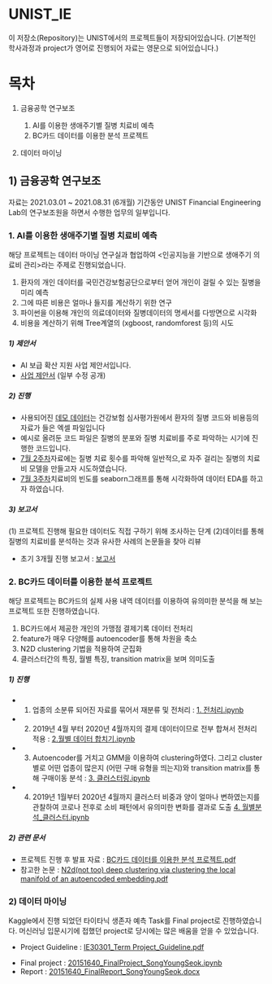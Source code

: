 # UNIST_IE

이 저장소(Repository)는 UNIST에서의 프로젝트들이 저장되어있습니다.
(기본적인 학사과정과 project가 영어로 진행되어 자료는 영문으로 되어있습니다.)

목차
========

 1) 금융공학 연구보조
    1. AI를 이용한 생애주기별 질병 치료비 예측
    2. BC카드 데이터를 이용한 분석 프로젝트   
  
 2) 데이터 마이닝
 

## 1) 금융공학 연구보조

자료는 2021.03.01 ~ 2021.08.31 (6개월) 기간동안 UNIST Financial Engineering Lab의 연구보조원을 하면서 수행한 업무의 일부입니다.

### 1. AI를 이용한 생애주기별 질병 치료비 예측
해당 프로젝트는 데이터 마이닝 연구실과 협업하여 <인공지능을 기반으로 생애주기 의료비 관리>라는 주제로 진행되었습니다. 
1) 환자의 개인 데이터를 국민건강보험공단으로부터 얻어 개인이 걸릴 수 있는 질병을 미리 예측
2) 그에 따른 비용은 얼마나 들지를 계산하기 위한 연구
3) 파이썬을 이용해 개인의 의료데이터와 질병데이터의 명세서를 다방면으로 시각화
4) 비용을 계산하기 위해 Tree계열의 (xgboost, randomforest 등)의 시도

##### 1) 제안서
+ AI 보급 확산 지원 사업 제안서입니다.
+ [사업 제안서](https://github.com/mrsys/UNIST_IE/blob/main/%5B%EA%B8%88%EC%9C%B5%EA%B3%B5%ED%95%99%20%EC%97%B0%EA%B5%AC%EB%B3%B4%EC%A1%B0%5D%20%ED%94%84%EB%A1%9C%EC%A0%9D%ED%8A%B8/AI%EB%A5%BC%20%EC%9D%B4%EC%9A%A9%ED%95%9C%20%EC%83%9D%EC%95%A0%EC%A3%BC%EA%B8%B0%EB%B3%84%20%EC%A7%88%EB%B3%91%20%EC%B9%98%EB%A3%8C%EB%B9%84%20%EC%98%88%EC%B8%A1/%5B%EC%A0%9C%EC%95%88%EC%84%9C%5DAI%20%EB%B3%B4%EA%B8%89%ED%99%95%EC%82%B0%EC%A7%80%EC%9B%90%EC%82%AC%EC%97%85%20-%20%EC%9D%B8%EA%B3%B5%EC%A7%80%EB%8A%A5%20%EA%B8%B0%EB%B0%98%20%EC%83%9D%EC%95%A0%EC%A3%BC%EA%B8%B0%20%EC%9D%98%EB%A3%8C%EB%B9%84%20%EA%B4%80%EB%A6%AC(%EC%88%98%EC%A0%95%EA%B3%B5%EA%B0%9C%EC%9A%A9).pdf) (일부 수정 공개)

##### 2) 진행
+ 사용되어진 [데모 데이터](https://github.com/mrsys/UNIST_IE/tree/main/%5B%EA%B8%88%EC%9C%B5%EA%B3%B5%ED%95%99%20%EC%97%B0%EA%B5%AC%EB%B3%B4%EC%A1%B0%5D%20%ED%94%84%EB%A1%9C%EC%A0%9D%ED%8A%B8/AI%EB%A5%BC%20%EC%9D%B4%EC%9A%A9%ED%95%9C%20%EC%83%9D%EC%95%A0%EC%A3%BC%EA%B8%B0%EB%B3%84%20%EC%A7%88%EB%B3%91%20%EC%B9%98%EB%A3%8C%EB%B9%84%20%EC%98%88%EC%B8%A1/%ED%94%84%EB%A1%9C%EC%A0%9D%ED%8A%B8%20%EC%A7%84%ED%96%89%EC%9D%98%20%EC%9D%BC%EB%B6%80%20%EC%9E%90%EB%A3%8C/%ED%94%84%EB%A1%9C%EC%A0%9D%ED%8A%B8%20%EB%B6%84%EC%84%9D%EC%9D%84%20%EC%9C%84%ED%95%9C%20%EB%8D%B0%EB%AA%A8%20%EB%8D%B0%EC%9D%B4%ED%84%B0)는 건강보험 심사평가원에서 환자의 질병 코드와 비용등의 자료가 들은 엑셀 파일입니다
+ 예시로 올려둔 코드 파일은 질병의 분포와 질병 치료비를 주로 파악하는 시기에 진행한 코드입니다.
+ [7월 2주차](https://github.com/mrsys/UNIST_IE/blob/main/%5B%EA%B8%88%EC%9C%B5%EA%B3%B5%ED%95%99%20%EC%97%B0%EA%B5%AC%EB%B3%B4%EC%A1%B0%5D%20%ED%94%84%EB%A1%9C%EC%A0%9D%ED%8A%B8/AI%EB%A5%BC%20%EC%9D%B4%EC%9A%A9%ED%95%9C%20%EC%83%9D%EC%95%A0%EC%A3%BC%EA%B8%B0%EB%B3%84%20%EC%A7%88%EB%B3%91%20%EC%B9%98%EB%A3%8C%EB%B9%84%20%EC%98%88%EC%B8%A1/%ED%94%84%EB%A1%9C%EC%A0%9D%ED%8A%B8%20%EC%A7%84%ED%96%89%EC%9D%98%20%EC%9D%BC%EB%B6%80%20%EC%9E%90%EB%A3%8C/%5B7%EC%9B%94_2%EC%A3%BC%EC%B0%A8%5D_Price_prediction.ipynb)자료에는 질병 치료 횟수를 파악해 일반적으,로 자주 걸리는 질병의 치료비 모델을 만들고자 시도하였습니다.
+ [7월 3주차](https://github.com/mrsys/UNIST_IE/blob/main/%5B%EA%B8%88%EC%9C%B5%EA%B3%B5%ED%95%99%20%EC%97%B0%EA%B5%AC%EB%B3%B4%EC%A1%B0%5D%20%ED%94%84%EB%A1%9C%EC%A0%9D%ED%8A%B8/AI%EB%A5%BC%20%EC%9D%B4%EC%9A%A9%ED%95%9C%20%EC%83%9D%EC%95%A0%EC%A3%BC%EA%B8%B0%EB%B3%84%20%EC%A7%88%EB%B3%91%20%EC%B9%98%EB%A3%8C%EB%B9%84%20%EC%98%88%EC%B8%A1/%ED%94%84%EB%A1%9C%EC%A0%9D%ED%8A%B8%20%EC%A7%84%ED%96%89%EC%9D%98%20%EC%9D%BC%EB%B6%80%20%EC%9E%90%EB%A3%8C/%5B7%EC%9B%94_3%EC%A3%BC%EC%B0%A8%5D_Price_prediction.ipynb)치료비의 빈도를 seaborn그래프를 통해 시각화하여 데이터 EDA를 하고자 하였습니다.

##### 3) 보고서
(1) 프로젝트 진행해 필요한 데이터도 직접 구하기 위해 조사하는 단계
(2)데이터를 통해 질병의 치료비를 분석하는 것과 유사한 사례의 논문들을 찾아 리뷰
+ 초기 3개월 진행 보고서 :  [보고서](https://github.com/mrsys/UNIST_IE/blob/main/%5B%EA%B8%88%EC%9C%B5%EA%B3%B5%ED%95%99%20%EC%97%B0%EA%B5%AC%EB%B3%B4%EC%A1%B0%5D%20%ED%94%84%EB%A1%9C%EC%A0%9D%ED%8A%B8/AI%EB%A5%BC%20%EC%9D%B4%EC%9A%A9%ED%95%9C%20%EC%83%9D%EC%95%A0%EC%A3%BC%EA%B8%B0%EB%B3%84%20%EC%A7%88%EB%B3%91%20%EC%B9%98%EB%A3%8C%EB%B9%84%20%EC%98%88%EC%B8%A1/%ED%94%84%EB%A1%9C%EC%A0%9D%ED%8A%B8%20%EC%A7%84%ED%96%89%EC%9D%98%20%EC%9D%BC%EB%B6%80%20%EC%9E%90%EB%A3%8C/%5B2021-1%ED%95%99%EA%B8%B0%5DYoungseok_Song_Research%20Internship%20Report.pdf)

### 2. BC카드 데이터를 이용한 분석 프로젝트 

해당 프로젝트는 BC카드의 실제 사용 내역 데이터를 이용하여 유의미한 분석을 해
보는 프로젝트 또한 진행하였습니다. 
1) BC카드에서 제공한 개인의 가맹점 결제기록 데이터 전처리
2) feature가 매우 다양해를 autoencoder를 통해 차원을 축소
3) N2D clustering 기법을 적용하여 군집화
4) 클러스터간의 특징, 월별 특징, transition matrix을 보며 의미도출

##### 1) 진행
+ 1. 업종의 소분류 되어진 자료를 묶어서 재분류 및 전처리 : [1. 전처리.ipynb ](https://github.com/mrsys/UNIST_IE/blob/main/%5B%EA%B8%88%EC%9C%B5%EA%B3%B5%ED%95%99%20%EC%97%B0%EA%B5%AC%EB%B3%B4%EC%A1%B0%5D%20%ED%94%84%EB%A1%9C%EC%A0%9D%ED%8A%B8/BC%EC%B9%B4%EB%93%9C%20%EB%8D%B0%EC%9D%B4%ED%84%B0%EB%A5%BC%20%EC%9D%B4%EC%9A%A9%ED%95%9C%20%EB%B6%84%EC%84%9D%20%ED%94%84%EB%A1%9C%EC%A0%9D%ED%8A%B8/python%20code/1.%20%EC%A0%84%EC%B2%98%EB%A6%AC.ipynb) 
+ 2. 2019년 4월 부터 2020년 4월까지의 결제 데이터이므로 전부 합쳐서 전처리 적용
 : [2.월별 데이터 합치기.ipynb](https://github.com/mrsys/UNIST_IE/blob/main/%5B%EA%B8%88%EC%9C%B5%EA%B3%B5%ED%95%99%20%EC%97%B0%EA%B5%AC%EB%B3%B4%EC%A1%B0%5D%20%ED%94%84%EB%A1%9C%EC%A0%9D%ED%8A%B8/BC%EC%B9%B4%EB%93%9C%20%EB%8D%B0%EC%9D%B4%ED%84%B0%EB%A5%BC%20%EC%9D%B4%EC%9A%A9%ED%95%9C%20%EB%B6%84%EC%84%9D%20%ED%94%84%EB%A1%9C%EC%A0%9D%ED%8A%B8/python%20code/2.%20%EC%9B%94%EB%B3%84%20%EB%8D%B0%EC%9D%B4%ED%84%B0%20%ED%95%A9%EC%B9%98%EA%B8%B0.ipynb)
+ 3. Autoencoder를 거치고 GMM을 이용하여 clustering하였다. 그리고 cluster별로 어떤 업종이 많은지 (어떤 구매 유형을 띄는지)와 transition matrix를 통해 구매이동 분석 :  [3. 클러스터링.ipynb](https://github.com/mrsys/UNIST_IE/blob/main/%5B%EA%B8%88%EC%9C%B5%EA%B3%B5%ED%95%99%20%EC%97%B0%EA%B5%AC%EB%B3%B4%EC%A1%B0%5D%20%ED%94%84%EB%A1%9C%EC%A0%9D%ED%8A%B8/BC%EC%B9%B4%EB%93%9C%20%EB%8D%B0%EC%9D%B4%ED%84%B0%EB%A5%BC%20%EC%9D%B4%EC%9A%A9%ED%95%9C%20%EB%B6%84%EC%84%9D%20%ED%94%84%EB%A1%9C%EC%A0%9D%ED%8A%B8/python%20code/3.%20%ED%81%B4%EB%9F%AC%EC%8A%A4%ED%84%B0%EB%A7%81.ipynb)
+ 4. 2019년 1월부터 2020년 4월까지 클러스터 비중과 양이 얼마나 변하였는지를 관찰하여 코로나 전후로 소비 패턴에서 유의미한 변화를 결과로 도출 [4. 월별분석_클러스터.ipynb](https://github.com/mrsys/UNIST_IE/blob/main/%5B%EA%B8%88%EC%9C%B5%EA%B3%B5%ED%95%99%20%EC%97%B0%EA%B5%AC%EB%B3%B4%EC%A1%B0%5D%20%ED%94%84%EB%A1%9C%EC%A0%9D%ED%8A%B8/BC%EC%B9%B4%EB%93%9C%20%EB%8D%B0%EC%9D%B4%ED%84%B0%EB%A5%BC%20%EC%9D%B4%EC%9A%A9%ED%95%9C%20%EB%B6%84%EC%84%9D%20%ED%94%84%EB%A1%9C%EC%A0%9D%ED%8A%B8/python%20code/4.%20%EC%9B%94%EB%B3%84%EB%B6%84%EC%84%9D_%ED%81%B4%EB%9F%AC%EC%8A%A4%ED%84%B0.ipynb)


##### 2) 관련 문서
+ 프로젝트 진행 후 발표 자료 : [BC카드 데이터를 이용한 분석 프로젝트.pdf](https://github.com/mrsys/UNIST_IE/blob/main/%5B%EA%B8%88%EC%9C%B5%EA%B3%B5%ED%95%99%20%EC%97%B0%EA%B5%AC%EB%B3%B4%EC%A1%B0%5D%20%ED%94%84%EB%A1%9C%EC%A0%9D%ED%8A%B8/BC%EC%B9%B4%EB%93%9C%20%EB%8D%B0%EC%9D%B4%ED%84%B0%EB%A5%BC%20%EC%9D%B4%EC%9A%A9%ED%95%9C%20%EB%B6%84%EC%84%9D%20%ED%94%84%EB%A1%9C%EC%A0%9D%ED%8A%B8/BC%EC%B9%B4%EB%93%9C%20%EB%8D%B0%EC%9D%B4%ED%84%B0%EB%A5%BC%20%EC%9D%B4%EC%9A%A9%ED%95%9C%20%EB%B6%84%EC%84%9D%20%ED%94%84%EB%A1%9C%EC%A0%9D%ED%8A%B8.pdf)
+ 참고한 논문 : [N2d(not too) deep clustering via clustering the local manifold of an autoencoded embedding.pdf](https://github.com/mrsys/UNIST_IE/blob/main/%5B%EA%B8%88%EC%9C%B5%EA%B3%B5%ED%95%99%20%EC%97%B0%EA%B5%AC%EB%B3%B4%EC%A1%B0%5D%20%ED%94%84%EB%A1%9C%EC%A0%9D%ED%8A%B8/BC%EC%B9%B4%EB%93%9C%20%EB%8D%B0%EC%9D%B4%ED%84%B0%EB%A5%BC%20%EC%9D%B4%EC%9A%A9%ED%95%9C%20%EB%B6%84%EC%84%9D%20%ED%94%84%EB%A1%9C%EC%A0%9D%ED%8A%B8/python%20code/N2d(not%20too)%20deep%20clustering%20via%20clustering%20the%20local%20manifold%20of%20an%20autoencoded%20embedding.pdf)

### 2) 데이터 마이닝
Kaggle에서 진행 되었던 타이타닉 생존자 예측 Task를 Final project로 진행하였습니다.
머신러닝 입문시기에 접했던 project로 당시에는 많은 배움을 얻을 수 있었습니다.
+ Project Guideline : [IE30301_Term Project_Guideline.pdf](https://github.com/mrsys/UNIST_IE/blob/main/%5B%EB%8D%B0%EC%9D%B4%ED%84%B0%EB%A7%88%EC%9D%B4%EB%8B%9D%5D%20Final%20Project%20-%20%ED%83%80%EC%9D%B4%ED%83%80%EB%8B%89%20%EC%83%9D%EC%A1%B4%EC%9E%90%20%EC%98%88%EC%B8%A1/%EC%A3%BC%EC%96%B4%EC%A7%84%20%EB%AC%B8%EC%A0%9C%20%EC%9E%90%EB%A3%8C/IE30301_Term%20Project_Guideline.pdf)
* Final project : [20151640_FinalProject_SongYoungSeok.ipynb](https://github.com/mrsys/UNIST_IE/blob/main/%5B%EB%8D%B0%EC%9D%B4%ED%84%B0%EB%A7%88%EC%9D%B4%EB%8B%9D%5D%20Final%20Project%20-%20%ED%83%80%EC%9D%B4%ED%83%80%EB%8B%89%20%EC%83%9D%EC%A1%B4%EC%9E%90%20%EC%98%88%EC%B8%A1/20151640_FinalProject_SongYoungSeok.ipynb)
* Report : [20151640_FinalReport_SongYoungSeok.docx](https://github.com/mrsys/UNIST_IE/blob/main/%5B%EB%8D%B0%EC%9D%B4%ED%84%B0%EB%A7%88%EC%9D%B4%EB%8B%9D%5D%20Final%20Project%20-%20%ED%83%80%EC%9D%B4%ED%83%80%EB%8B%89%20%EC%83%9D%EC%A1%B4%EC%9E%90%20%EC%98%88%EC%B8%A1/~%24151640_FinalReport_SongYoungSeok.docx)
